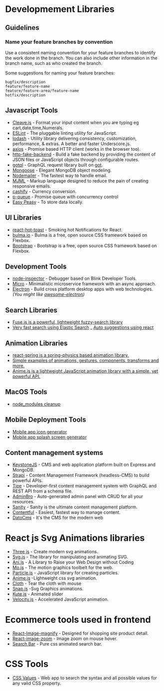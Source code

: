 # Developmement Libraries

## Guidelines

### Name your feature branches by convention

Use a consistent naming convention for your feature branches to identify the work done in the branch. You can also include other information in the branch name, such as who created the branch.

Some suggestions for naming your feature branches:

```
bugfix/description
feature/feature-name
feature/feature-area/feature-name
hotfix/description
```

## Javascript Tools

- [Cleave.js](https://nosir.github.io/cleave.js/) - Format your input content when you are typing eg cart,date,time,Numerals.
- [ESLint](https://github.com/eslint/eslint) - The pluggable linting utility for JavaScript.
- [lodash](https://github.com/lodash/lodash) - Utility library delivering consistency, customization, performance, & extras. A better and faster Underscore.js.
- [axios](https://github.com/mzabriskie/axios) - Promise based HTTP client (works in the browser too).
- [http-fake-backend](https://github.com/micromata/http-fake-backend) - Build a fake backend by providing the content of JSON files or JavaScript objects through configurable routes.
- [gotql](https://github.com/khaosdoctor/gotql) - GraphQL request library built on [got](https://github.com/sindresorhus/got).
- [Mongoose](https://github.com/Automattic/mongoose) - Elegant MongoDB object modeling.
- [Nodemailer](https://github.com/andris9/Nodemailer) - The fastest way to handle email.
- [MJML](https://github.com/mjmlio/mjml) - Markup language designed to reduce the pain of creating responsive emails.
- [cashify](https://github.com/xxczaki/cashify) - Currency conversion.
- [p-queue](https://github.com/sindresorhus/p-queue) - Promise queue with concurrency control
- [Easy Peasy](https://easy-peasy.now.sh/) - To store data locally.

## UI Libraries

- [react-hot-toast](https://github.com/timolins/react-hot-toast) - Smoking hot Notifications for React.
- [bulma.io](https://bulma.io/) - Bulma is a free, open source CSS framework based on Flexbox.
- [Bootstrap](https://getbootstrap.com/) - Bootstrap is a free, open source CSS framework based on Flexbox.

## Development Tools

- [node-inspector](https://github.com/node-inspector/node-inspector) - Debugger based on Blink Developer Tools.
- [Micro](https://github.com/zeit/micro) - Minimalistic microservice framework with an async approach.
- [Electron](https://github.com/atom/electron) - Build cross platform desktop apps with web technologies. _(You might like [awesome-electron](https://github.com/sindresorhus/awesome-electron))_

## Search Libraries

- [Fuse.js is a powerful, lightweight fuzzy-search library](https://fusejs.io/)
- [Very fast search using Elastic Search](https://github.com/appbaseio/reactivesearch)
  \_ [Auto suggestions using react](https://github.com/moroshko/react-autosuggest#features)

## Animation Libraries

- [react-spring is a spring-physics based animation library.](https://www.react-spring.io/)
- [Simple examples of animations, gestures, components, transforms and more.](https://www.framer.com/api/motion/examples/)
- [Anime.js is a lightweight JavaScript animation library with a simple, yet powerful API.](https://animejs.com/)

## MacOS Tools

- [node_modules cleanup](https://github.com/voidcosmos/npkill)

## Mobile Deployment Tools

- [Mobile app icon generator](https://github.com/samverschueren/mobicon-cli)
- [Mobile app splash screen generator](https://github.com/samverschueren/mobisplash-cli)

## Content management systems

- [KeystoneJS](https://github.com/keystonejs/keystone) - CMS and web application platform built on Express and MongoDB.
- [Strapi](https://github.com/strapi/strapi) - Content Management Framework (headless-CMS) to build powerful APIs.
- [Tipe](https://github.com/tipeio/tipe) - Developer-first content management system with GraphQL and REST API from a schema file.
- [AdminBro](https://github.com/SoftwareBrothers/admin-bro) - Auto-generated admin panel with CRUD for all your resources.
- [Sanity](https://www.sanity.io/) - Sanity is the ultimate content management platform.
- [Contentful](https://www.contentful.com/) - Easiest, fastest way to manage content.
- [DatoCms](https://www.datocms.com/) - It's the CMS for the modern web

# React js Svg Animations libraries

- [Three js](https://threejs.org/) - Create modern svg animations.
- [Svg.js](https://svgjs.com/docs/3.0/) - The library for manipulating and animating SVG.
- [Ani.js](https://anijs.github.io/) - A Library to Raise your Web Design without Coding
- [Mo.js](https://github.com/mojs/mojs) - The motion graphics toolbelt for the web.
- [Particle.js](https://vincentgarreau.com/particles.js/) - JavaScript library for creating particles.
- [Anime.js](https://github.com/juliangarnier/anime) -Lightweight css svg animation.
- [Cloth](https://codepen.io/dissimulate/pen/KrAwx) - Tear the cloth with mouse
- [Snap.js](http://snapsvg.io/demos/#mascot) -Svg Graphics animations.
- [Kute.js](https://github.com/thednp/kute.js/) - Animated slider
- [Velocity.js](http://velocityjs.org/) - Accelerated JavaScript animation.

# Ecommerce tools used in frontend

- [React-Image-magnify](https://github.com/ethanselzer/react-image-magnify) - Designed for shopping site product detail.
- [React-image-zoom](https://github.com/malaman/react-image-zoom) - Image zoom on mouse hover.
- [Search Bar](https://codepen.io/omarsherifs/pen/KGLYYW) - Pure css animated search bar.

# CSS Tools

- [CSS Values](https://cssvalues.com/) - Web app to search the syntax and all possible values for any valid CSS property.
